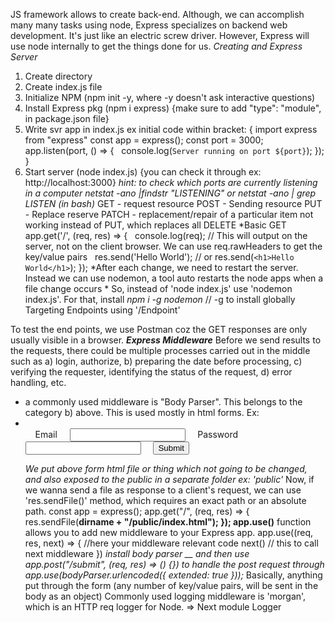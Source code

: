 JS framework allows to create back-end. Although, we can accomplish many many tasks using node, Express specializes on backend web development. It's just like an electric screw driver. However, Express will use node internally to get the things done for us. 
*Creating and Express Server*
1. Create directory
2. Create index.js file
3. Initialize NPM (npm init -y, where -y doesn't ask interactive questions)
4. Install Express pkg (npm i express) {make sure to add "type": "module", in package.json file}
5. Write svr app in index.js
	ex initial code within bracket: {
		import express from "express"
	const app = express();
	const port = 3000;
	app.listen(port, () => {
	  console.log(`Server running on port ${port}`);
	});
	}
6. Start server (node index.js) {you can check it through ex: http://localhost:3000}
*hint: to check which ports are currently listening in a computer
netstat -ano |findstr "LISTENING" or netstat -ano | grep LISTEN (in bash)*
GET - request resource
POST - Sending resource
PUT - Replace reserve
PATCH - replacement/repair of a particular item not working instead of PUT, which replaces all
DELETE
*Basic GET
app.get('/', (req, res) => {
  console.log(req); // This will output on the server, not on the client browser. We can use req.rawHeaders to get the key/value pairs
  res.send('Hello World'); // or res.send(`<h1>Hello World</h1>`);
});
*After each change, we need to restart the server. Instead we can use nodemon, a tool auto restarts the node apps when a file change occurs *
So, instead of 'node index.js' use 'nodemon index.js'. For that, install 
*npm i -g nodemon* // -g to install globally
Targeting Endpoints using '/Endpoint'

To test the end points, we use Postman coz the GET responses are only usually visible in a browser.
*__Express Middleware__*
Before we send results to the requests, there could be multiple processes carried out in the middle such as a) login, authorize, b) preparing the date before processing, c) verifying the requester, identifying the status of the request, d) error handling, etc.
- a commonly used middleware is "Body Parser". This belongs to the category b) above. This is used mostly in html forms. Ex:
-   <form action="/login" method="post">
    <label for="email">Email</label>
    <input type="email" name="email" required>
    <label for="password">Password</label>
    <input type="password" name="password" required>
    <input type="submit" value="Submit">
  </form>
*We put above form html file or thing which not going to be changed, and also exposed to the public in a separate folder ex: 'public'*
Now, if we wanna send a file as response to a client's request, we can use 'res.sendFile()' method, which requires an exact path or an absolute path.
const app = express();
app.get("/", (req, res) => {
  res.sendFile(__dirname + "/public/index.html");
});
app.use()__ function allows you to add new middleware to your Express app.
app.use((req, res, next) => {
//here your middleware relevant code
next() // this to call next middleware
})
*install body parser*
*__ and then use app.post("/submit", (req, res) => () {}) to handle the post request through app.use(bodyParser.urlencoded({ extended: true }));*
Basically, anything put through the form (any number of key/value pairs, will be sent in the body as an object)
Commonly used logging middleware is 'morgan', which is an HTTP req logger for Node.
=> Next module Logger